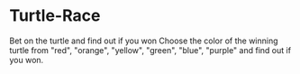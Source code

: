 # Turtle-Race
Bet on the turtle and find out if you won
Choose the color of the winning turtle from "red", "orange", "yellow", "green", "blue", "purple" and find out if you won.
